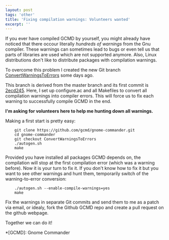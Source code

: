 ```yaml
---
layout: post
tags: 'other'
title: 'Fixing compilation warnings: Volunteers wanted'
excerpt: ''
---
```


If you ever have compiled GCMD by yourself, you might already have
noticed that there occour literally _hundreds of warnings_ from the Gnu
compiler. These warnings can sometimes lead to bugs or even tell
us that parts of libraries are used which are not supported anymore.
Also, Linux distributions don't like to distribute packages with
compilation warnings.

To overcome this problem I created the new Git branch
[ConvertWarningsToErrors](https://github.com/gcmd/gnome-commander/commits/ConvertWarningsToErrors)
some days ago.

This branch is derived from the master branch and its first commit is
[2ecd245](https://github.com/gcmd/gnome-commander/commit/2ecd24547341618085cce43c8a9cb06f60b78d08).
Here, I set up configure.ac and all Makefiles to convert all
compilation warnings into compiler errors. This will force us to fix
each warning to successfully compile GCMD in the end.

**I'm asking for volunteers here to help me hunting down all warnings.**

Making a first start is pretty easy:

```
    git clone https://github.com/gcmd/gnome-commander.git
    cd gnome-commander
    git checkout ConvertWarningsToErrors
    ./autogen.sh
    make
```

Provided you have installed all packages GCMD depends on, the
compilation will stop at the first compilation error (which was a warning before).
Now it is your turn to fix it. If you don't know how to fix it but you
want to see other warnings and hunt them, temporarily switch of the
warning-to-error conversion:

```
    ./autogen.sh --enable-compile-warnings=yes
    make
```

Fix the warnings in separate Git commits and send them to me as a patch
via email, or idealy, fork the Github GCMD repo and create a pull
request on the github webpage.

Together we can do it!

*[GCMD]: Gnome Commander
